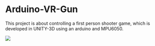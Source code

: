 # Arduino-VR-Gun
This project is about controlling a first person shooter game, which is developed in UNITY-3D using an arduino and MPU6050.

![](vr_gun.gif)
